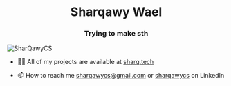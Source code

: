 <h1 align="center">Sharqawy Wael</h1>
<h3 align="center">Trying to make sth</h3>

<p align="left"> <img src="https://komarev.com/ghpvc/?username=SharQawyCS&label=Profile%20views&color=000000&style=3d" alt="SharQawyCS" /> </p>


- 👨‍💻 All of my projects are available at [sharq.tech](https://sharq.tech)

- 📫 How to reach me sharqawycs@gmail.com or [sharqawycs](https://linkedin.com/in/sharqawycs) on LinkedIn
